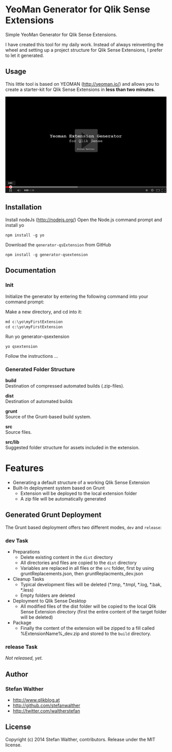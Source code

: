 # YeoMan Generator for Qlik Sense Extensions 

Simple YeoMan Generator for Qlik Sense Extensions.

I have created this tool for my daily work. Instead of always reinventing the wheel and setting up a project structure for Qlik Sense Extensions, I prefer to let it generated.

## Usage
This little tool is based on YEOMAN (http://yeoman.io/) and allows you to create a starter-kit for Qlik Sense Extensions in **less than two minutes**.

[![](https://raw.githubusercontent.com/QlikDev/generator-qsExtension/master/resources/qsExtension_Generator_YouTube.png)](http://youtu.be/nN85C3JxZtU)

## Installation

Install nodeJs (http://nodejs.org/)
Open the Node.js command prompt and install yo
 

```
npm install -g yo
```

Download the `qenerator-qsExtension` from GitHub

```
npm install -g generator-qsextension
```

## Documentation

### Init

Initialize the generator by entering the following command into your command prompt:


Make a new directory, and cd into it:
```
md c:\yo\myFirstExtension
cd c:\yo\myFirstExtension
```

Run yo generator-qsextension
```
yo qsextension
```

Follow the instructions ...

### Generated Folder Structure

**build**  
Destination of compressed automated builds (.zip-files).

**dist**  
Destination of automated builds

**grunt**  
Source of the Grunt-based build system.

**src**  
Source files.

**src/lib**  
Suggested folder structure for assets included in the extension.



# Features

* Generating a default structure of a working Qlik Sense Extension
* Built-In deployment system based on Grunt
    * Extension will be deployed to the local extension folder
    * A zip file will be automatically generated

## Generated Grunt Deployment
The Grunt based deployment offers two different modes, `dev` and `release`:

### dev Task

* Preparations
	* Delete existing content in the `dist` directory
	* All directories and files are copied to the `dist` directory
	* Variables are replaced in all files or the `src` folder, first by using gruntReplacements.json, then gruntReplacments_dev.json
* Cleanup Tasks
	* Typical development files will be deleted (*.tmp, *.tmpl, *.log, *.bak, *.less)
	* Empty folders are deleted
* Deployment to Qlik Sense Desktop
	* All modified files of the dist folder will be copied to the local Qlik Sense Extension directory (first the entire content of the target folder will be deleted)
* Package
	* Finally the content of the extension will be zipped to a fill called %ExtensionName%_dev.zip and stored to the `build` directory. 

### release Task

*Not released, yet.*

## Author
### Stefan Walther 
* http://www.qlikblog.at
* http://github.com/stefanwalther
* http://twitter.com/waltherstefan

## License
Copyright (c) 2014 Stefan Walther, contributors.
Release under the MIT license.
